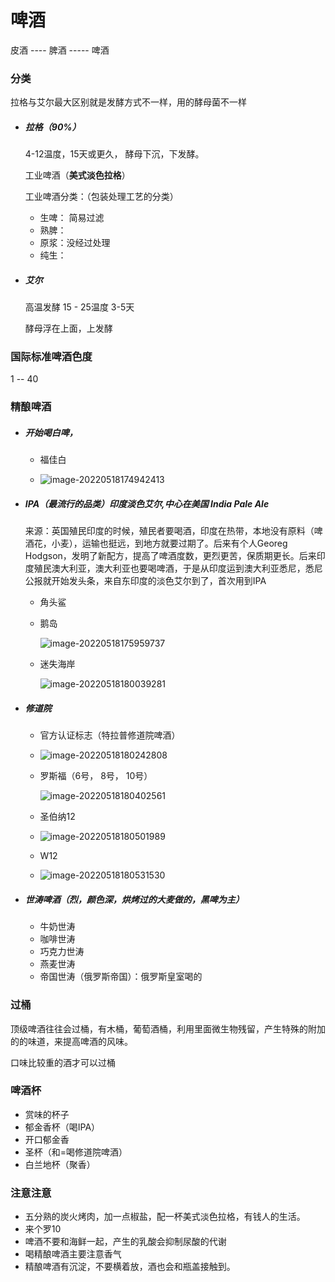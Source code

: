 # 啤酒

皮酒 ---- 脾酒 ----- 啤酒

 

### 分类

拉格与艾尔最大区别就是发酵方式不一样，用的酵母菌不一样

- ##### 拉格（90%） 

  4-12温度，15天或更久， 酵母下沉，下发酵。

  工业啤酒（**美式淡色拉格**）

  工业啤酒分类：（包装处理工艺的分类）

  - 生啤： 简易过滤
  - 熟脾：
  - 原浆：没经过处理
  - 纯生：

- ##### 艾尔

  高温发酵   15 - 25温度   3-5天 

  酵母浮在上面，上发酵

### 国际标准啤酒色度

1 -- 40



### 精酿啤酒

- ##### 开始喝白啤，

  - 福佳白

  - ![image-20220518174942413](004-%E5%95%A4%E9%85%92.assets/image-20220518174942413.png)

- ##### IPA（最流行的品类）印度淡色艾尔,中心在美国     India Pale Ale

  来源：英国殖民印度的时候，殖民者要喝酒，印度在热带，本地没有原料（啤酒花，小麦），运输也挺远，到地方就要过期了。后来有个人Georeg Hodgson，发明了新配方，提高了啤酒度数，更烈更苦，保质期更长。后来印度殖民澳大利亚，澳大利亚也要喝啤酒，于是从印度运到澳大利亚悉尼，悉尼公报就开始发头条，来自东印度的淡色艾尔到了，首次用到IPA

  - 角头鲨

  - 鹅岛

    ![image-20220518175959737](004-%E5%95%A4%E9%85%92.assets/image-20220518175959737.png)

  - 迷失海岸

    ![image-20220518180039281](004-%E5%95%A4%E9%85%92.assets/image-20220518180039281.png)

- ##### 修道院

  - 官方认证标志（特拉普修道院啤酒）

  - ![image-20220518180242808](004-%E5%95%A4%E9%85%92.assets/image-20220518180242808.png)

  - 罗斯福（6号， 8号， 10号）

    ![image-20220518180402561](004-%E5%95%A4%E9%85%92.assets/image-20220518180402561.png)

  - 圣伯纳12

  - ![image-20220518180501989](004-%E5%95%A4%E9%85%92.assets/image-20220518180501989.png)

  - W12

  - ![image-20220518180531530](004-%E5%95%A4%E9%85%92.assets/image-20220518180531530.png)

- ##### 世涛啤酒（烈，颜色深，烘烤过的大麦做的，黑啤为主）

  - 牛奶世涛
  - 咖啡世涛
  - 巧克力世涛
  - 燕麦世涛
  - 帝国世涛（俄罗斯帝国）：俄罗斯皇室喝的

### 过桶

顶级啤酒往往会过桶，有木桶，葡萄酒桶，利用里面微生物残留，产生特殊的附加的的味道，来提高啤酒的风味。

口味比较重的酒才可以过桶



### 啤酒杯

- 赏味的杯子
- 郁金香杯（喝IPA）
- 开口郁金香
- 圣杯（和=喝修道院啤酒）
- 白兰地杯（聚香）



### 注意注意

- 五分熟的炭火烤肉，加一点椒盐，配一杯美式淡色拉格，有钱人的生活。
- 来个罗10
- 啤酒不要和海鲜一起，产生的乳酸会抑制尿酸的代谢
- 喝精酿啤酒主要注意香气
- 精酿啤酒有沉淀，不要横着放，酒也会和瓶盖接触到。



